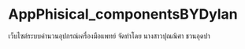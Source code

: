 # AppPhisical_componentsBYDylan
เว็บไซต์ระบบคำนวนอุปกรณ์เครื่องมือแพทย์ จัดทำโดย นางสาวปุณณิศา ชวนอุดปา
